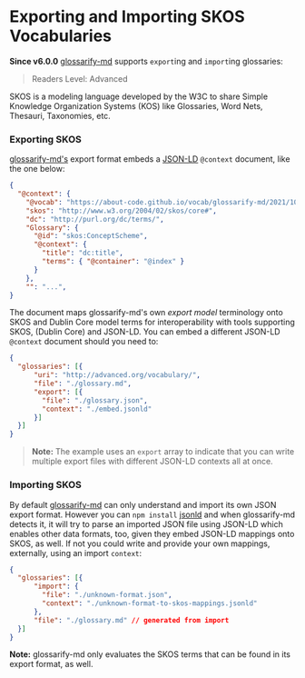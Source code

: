 # Exporting and Importing SKOS Vocabularies

[glossarify-md]: https://github.com/about-code/glossarify-md
[headingidalgorithm]: ../README.md#headingidalgorithm
[SKOS]: http://w3.org/skos/
[LD]: https://www.w3.org/standards/semanticweb/ontology
[JSON-LD]: https://json-ld.org
[jsonld]: https://npmjs.com/package/jsonld
[vocabularies]: https://www.w3.org/standards/semanticweb/ontology
[OWL]: https://www.w3.org/TR/2012/REC-owl2-overview-20121211/

**Since v6.0.0** [glossarify-md] supports `export`ing and `import`ing glossaries:

> Readers Level: Advanced

SKOS is a modeling language developed by the W3C to share Simple Knowledge Organization Systems (KOS) like Glossaries, Word Nets, Thesauri, Taxonomies, etc.

### Exporting SKOS

[glossarify-md's][glossarify-md] export format embeds a [JSON-LD] `@context` document, like the one below:

~~~json
{
  "@context": {
    "@vocab": "https://about-code.github.io/vocab/glossarify-md/2021/10/#",
    "skos": "http://www.w3.org/2004/02/skos/core#",
    "dc": "http://purl.org/dc/terms/",
    "Glossary": {
      "@id": "skos:ConceptScheme",
      "@context": {
        "title": "dc:title",
        "terms": { "@container": "@index" }
      }
    },
    "": "...",
}
~~~

 The document maps glossarify-md's own *export model* terminology onto SKOS and Dublin Core model terms for interoperability with tools supporting SKOS, (Dublin Core) and JSON-LD. You can embed a different JSON-LD `@context` document should you need to:

~~~json
{
  "glossaries": [{
      "uri": "http://advanced.org/vocabulary/",
      "file": "./glossary.md",
      "export": [{
        "file": "./glossary.json",
        "context": "./embed.jsonld"
      }]
  }]
}
~~~

> **Note:** The example uses an `export` array to indicate that you can write multiple export files with different JSON-LD contexts all at once.

### Importing SKOS

By default [glossarify-md] can only understand and import its own JSON export format. However you can `npm install` [jsonld] and when glossarify-md detects it, it will try to parse an imported JSON file using JSON-LD which enables other data formats, too, given they embed JSON-LD mappings onto SKOS, as well. If not you could write and provide your own mappings, externally, using an import `context`:

~~~json
{
  "glossaries": [{
      "import": {
        "file": "./unknown-format.json",
        "context": "./unknown-format-to-skos-mappings.jsonld"
      },
      "file": "./glossary.md" // generated from import
  }]
}
~~~

**Note:** glossarify-md only evaluates the SKOS terms that can be found in its export format, as well.
